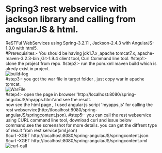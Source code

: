 Spring3 rest webservice with jackson library and calling from angularJS & html.
=====================
ReSTFul WebServices using  Spring-3.2.11 , Jackson-2.4.3  with AngularJS-1.3.0 with html5.	
#Prerequisites:- 
You should be having jdk1.7.x ,apache tomcat7.x, apache-maven-3.2.3-bin ,Git-1.9.4 client tool, Curl Command line tool.	
#step1:- 
clone the project from repo.
#step2:-
run the pom.xml maven build  which is alredy exist in project.	
![build-log](https://github.com/GurdeepSinghSabarwal/spring-angularJS/raw/master/src/main/resources/build-log.png)  
#step3:-
you got the war file in target folder , just copy war in apache tomcat.     	
![WarFile](https://github.com/GurdeepSinghSabarwal/spring-angularJS/raw/master/src/main/resources/warFile.png)   
#step4:-
open the page in browser 'http://localhost:8080/spring-angularJS/myapps.html'and see the result.	    
now see the html page , I used angular js script 'myapps.js' for calling the  rest webservice(http://localhost:8080/spring-angularJS/springcontent.json).
#step5:-
you can call the rest webservice using CURL command line tool, download curl and issue below command.see the screenshot for more details. you can get the diffrent type of result from rest service(xml,json)   
$curl -XGET http://localhost:8080/spring-angularJS/springcontent.json   
$curl -XGET http://localhost:8080/spring-angularJS/springcontent.xml  
![curl-call](https://github.com/GurdeepSinghSabarwal/spring-angularJS/raw/master/src/main/resources/curl-call.png)   
